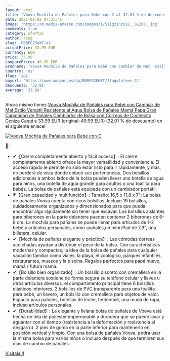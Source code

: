 ```yaml
---
layout: post
title: 'Voova Mochila de Pañales para Bebé con C al 32.01 % de descuento'
date: 2021-01-02 07:31:45
image: 'https://m.media-amazon.com/images/I/511gzJnzx1L._SL200_.jpg'
comments: true
category: ofertas
author: ring
slug: 'B08FG2KWXT-es'
actualPrice: 33.99 EUR
currency: EUR
price: 33.99
comparePrice: 49.99 EUR
prodname: 'Voova Mochila de Pañales para Bebé con Cambiar de Mat  Estilo Versátil Resistente al Agua Bolsa de Pañales Mamá Papá  Gran Capacidad de Pañales Cambiador de Bolsa con Correas de Cochecito Ceniza Caqui'
country: 'es'
flag: '🇪🇸'
buyurl: 'https://www.amazon.es/dp/B08FG2KWXT/?tag=tolees-21'
descuento: '32.01'
average: '33.99'
---
```


Ahora mismo tienes [Voova Mochila de Pañales para Bebé con Cambiar de Mat  Estilo Versátil Resistente al Agua Bolsa de Pañales Mamá Papá  Gran Capacidad de Pañales Cambiador de Bolsa con Correas de Cochecito Ceniza Caqui](https://www.amazon.es/dp/B08FG2KWXT/?tag=tolees-21) a 33.99 EUR (original: 49.99 EUR) (32.01 %  de descuento) en el siguiente enlace!

[![Voova Mochila de Pañales para Bebé con C](https://m.media-amazon.com/images/I/511gzJnzx1L._SL200_.jpg)](https://www.amazon.es/dp/B08FG2KWXT/?tag=tolees-21)

🔎:

- ✔【Cierre completamente abierto y fácil acceso】: El cierre completamente abierto ofrece la mayor versatilidad y conveniencia. El acceso rápido le permite no solo estar listo para ir rápidamente, y más, no perderá de vista dónde colocó sus pertenencias. Dos bolsillos adicionales a ambos lados de la bolsa pueden llevar una botella de agua para niños, una botella de agua grande para adultos o una toallita para bebés. La bolsa de pañales está equipada con un cambiador portátil.
- 💗【Gran capacidad y multifunción】: Tamaño: 16,5 x 11,8 x 7"; La bolsa de pañales Voova cuenta con ricos bolsillos. Incluye 19 bolsillos, cuidadosamente organizados y dimensionados para que pueda encontrar algo rápidamente sin tener que excavar. Los bolsillos aislantes para biberones en la parte delantera pueden contener 2 biberones de 6-8 cm. La mochila para pañales se puede llenar para artículos de 1-2 bebé y artículos personales, como :pañales,un mini iPad de 7,9", una billetera, celular.
- ✔【Mochila de pañales elegante y práctica】: Las cómodas correas acolchadas ayudan a distribuir el peso de la bolsa. Con características modernas y compactas, la idea de la bolsa de pañales para cualquier vacación familiar como viajes, la playa, el zoológico, parques infantiles, restaurantes, museos y la piscina. Regalos perfectos para papá nuevo, mamá / futura mamá.
- ✔【Bolsillo bien organizado】: Un bolsillo discreto con cremallera en la parte delantera sostiene de forma segura su teléfono celular y llaves u otros artículos diversos. el compartimento principal tiene 6 bolsillos elásticos interiores, 2 bolsillos de PVC transparente para una toallita para bebé, un llavero, un bolsillo con cremallera para objetos de valor. Espacio para pañales, botellas de leche, tentempié, una muda de ropa, incluso artículos personales.
- ✔【Durabilidad】: La elegante y liviana bolsa de pañales de Voova está hecha de tela de poliéster impermeable y duradera que se puede lavar y aguantar con el tiempo (resistencia a la deformación y resistencia al desgarro). 2 pies de goma en la parte inferior para mantenerlo en posición vertical y limpio. Con una bolsa de pañales Voova, podrá usar la misma bolsa para varios niños o incluso después de que terminen sus días de cambio de pañales.

[Visítala!!!](https://www.amazon.es/dp/B08FG2KWXT/?tag=tolees-21)
